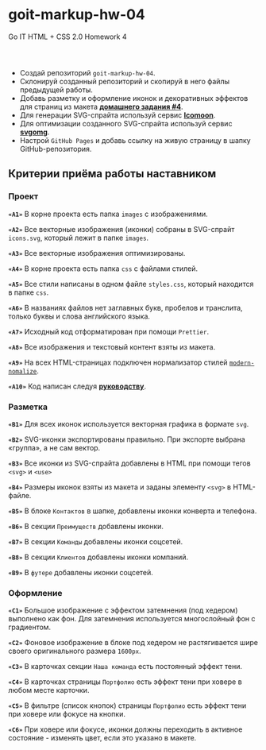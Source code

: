 # goit-markup-hw-04
Go IT HTML + CSS 2.0 Homework 4
<div class="theme-doc-markdown markdown"><header><h1></h1></header><ul><li>Создай репозиторий <code>goit-markup-hw-04</code>.</li><li>Склонируй созданный репозиторий и скопируй в него файлы предыдущей работы.</li><li>Добавь разметку и оформление иконок и декоративных эффектов для страниц из
макета
<a href="https://www.figma.com/file/1ehrLBauvVFu4mVhxsHzyZ/Web-Studio-(Version-2.1)?node-id=1%3A493" target="_blank" rel="noopener noreferrer"><strong>домашнего задания #4</strong></a>.</li><li>Для генерации SVG-спрайта используй сервис <a href="https://icomoon.io/" target="_blank" rel="noopener noreferrer"><strong>Icomoon</strong></a>.</li><li>Для оптимизации созданного SVG-спрайта используй сервис
<a href="https://jakearchibald.github.io/svgomg/" target="_blank" rel="noopener noreferrer"><strong>svgomg</strong></a>.</li><li>Настрой <code>GitHub Pages</code> и добавь ссылку на живую страницу в шапку
GitHub-репозитория.</li></ul><h2 class="anchor anchorWithHideOnScrollNavbar_R0VQ" id="критерии-приёма-работы-наставником">Критерии приёма работы наставником<a class="hash-link" href="#критерии-приёма-работы-наставником" title="Прямая ссылка на этот заголовок">​</a></h2><h3 class="anchor anchorWithHideOnScrollNavbar_R0VQ" id="проект">Проект<a class="hash-link" href="#проект" title="Прямая ссылка на этот заголовок">​</a></h3><p><strong><code>«A1»</code></strong> В корне проекта есть папка <code>images</code> с изображениями.</p><p><strong><code>«A2»</code></strong> Все векторные изображения (иконки) собраны в SVG-спрайт <code>icons.svg</code>,
который лежит в папке <code>images</code>.</p><p><strong><code>«A3»</code></strong> Все векторные изображения оптимизированы.</p><p><strong><code>«A4»</code></strong> В корне проекта есть папка <code>css</code> с файлами стилей.</p><p><strong><code>«A5»</code></strong> Все стили написаны в одном файле <code>styles.css</code>, который находится в
папке <code>css</code>.</p><p><strong><code>«A6»</code></strong> В названиях файлов нет заглавных букв, пробелов и транслита, только
буквы и слова английского языка.</p><p><strong><code>«A7»</code></strong> Исходный код отформатирован при помощи <code>Prettier</code>.</p><p><strong><code>«A8»</code></strong> Все изображения и текстовый контент взяты из макета.</p><p><strong><code>«A9»</code></strong> На всех HTML-страницах подключен нормализатор стилей
<a href="https://github.com/sindresorhus/modern-normalize" target="_blank" rel="noopener noreferrer"><code>modern-nomalize</code></a>.</p><p><strong><code>«A10»</code></strong> Код написан следуя <a href="https://codeguide.co/" target="_blank" rel="noopener noreferrer"><strong>руководству</strong></a>.</p><h3 class="anchor anchorWithHideOnScrollNavbar_R0VQ" id="разметка">Разметка<a class="hash-link" href="#разметка" title="Прямая ссылка на этот заголовок">​</a></h3><p><strong><code>«B1»</code></strong> Для всех иконок используется векторная графика в формате <code>svg</code>.</p><p><strong><code>«B2»</code></strong> SVG-иконки экспортированы правильно. При экспорте выбрана «группа», а
не сам вектор.</p><p><strong><code>«B3»</code></strong> Все иконки из SVG-спрайта добавлены в HTML при помощи тегов <code>&lt;svg&gt;</code> и
<code>&lt;use&gt;</code></p><p><strong><code>«B4»</code></strong> Размеры иконок взяты из макета и заданы элементу <code>&lt;svg&gt;</code> в
HTML-файле.</p><p><strong><code>«B5»</code></strong> В блоке <code>Контактов</code> в шапке, добавлены иконки конверта и телефона.</p><p><strong><code>«B6»</code></strong> В секции <code>Преимуществ</code> добавлены иконки.</p><p><strong><code>«B7»</code></strong> В секции <code>Команды</code> добавлены иконки соцсетей.</p><p><strong><code>«B8»</code></strong> В секции <code>Клиентов</code> добавлены иконки компаний.</p><p><strong><code>«B9»</code></strong> В <code>футере</code> добавлены иконки соцсетей.</p><h3 class="anchor anchorWithHideOnScrollNavbar_R0VQ" id="оформление">Оформление<a class="hash-link" href="#оформление" title="Прямая ссылка на этот заголовок">​</a></h3><p><strong><code>«C1»</code></strong> Большое изображение с эффектом затемнения (под хедером) выполнено как
фон. Для затемнения используется многослойный фон с градиентом.</p><p><strong><code>«C2»</code></strong> Фоновое изображение в блоке под хедером не растягивается шире своего
оригинального размера <code>1600рх</code>.</p><p><strong><code>«C3»</code></strong> В карточках секции <code>Наша команда</code> есть постоянный эффект тени.</p><p><strong><code>«C4»</code></strong> В карточках страницы <code>Портфолио</code> есть эффект тени при ховере в любом
месте карточки.</p><p><strong><code>«C5»</code></strong> В фильтре (список кнопок) страницы <code>Портфолио</code> есть эффект тени при
ховере или фокусе на кнопки.</p><p><strong><code>«C6»</code></strong> При ховере или фокусе, иконки должны переходить в активное
состояние - изменять цвет, если это указано в макете.</p></div>
